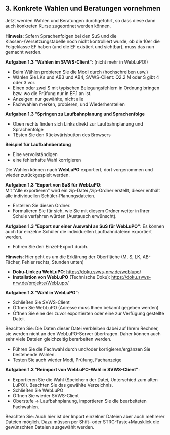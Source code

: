 ## 3. Konkrete Wahlen und Beratungen vornehmen

Jetzt werden Wahlen und Beratungen durchgeführt, so dass diese dann auch konkreten Kurse zugeordnet werden können.

**Hinweis**: Sofern Sprachenfolgen bei den SuS und die Klassen-/Versetzungstabelle noch nicht kontrolliert wurde, ob die 10er die Folgeklasse EF haben (und die EF existiert und sichtbar), muss das nun gemacht werden.


**Aufgaben 1.3 "Wahlen im SVWS-Client"**: (nicht mehr in WebLuPO!)
* Beim Wählen probieren Sie die Modi durch (hochschreiben usw.)
* Wählen Sie LKs und AB3 und AB4, SVWS-Client: Q2.2 M oder S gibt 4 oder 3 vor.
* Einen oder zwei S mit typischen Belegungsfehlern in Ordnung bringen bzw. wo die Prüfung nur in EF.1 an ist.
* Anzeigen: nur gewählte, nicht alle
* Fachwahlen merken, probieren, und Wiederherstellen


**Aufgaben 1.3 "Springen zu Laufbahnplanung und Sprachenfolge**
+ Oben rechts finden sich Links direkt zur Laufbahnplanung und Sprachenfolge
+ TEsten Sie den Rückwärtsbutton des Browsers

**Beispiel für Laufbahnberatung**
+ Eine vervollständigen
+ eine fehlerhafte Wahl korrigieren

Die Wahlen können nach **WebLuPO** exportiert, dort vorgenommen und wieder zurückgespielt werden. 

**Aufgaben 1.3 "Export von SuS für WebLuPO**:  
Mit "Alle exportieren" wird ein zip-Datei /zip-Ordner erstellt, dieser enthält alle individuellen Schüler-Planungsdateien.  
+ Erstellen Sie diesen Ordner.  
+ Formulieren Sie für sich, wie Sie mit diesem Ordner weiter in Ihrer Schule verfahren würden (Austausch erwünscht).

**Aufgaben 1.3 "Export nur einer Auswahl an SuS für WebLuPO"**: 
Es können auch für einzelne Schüler die individuellen Laufbahndateien exportiert werden. 
+ Führen Sie den Einzel-Export durch.

**Hinweis**: Hier geht es um die Erklärung der Oberfläche (M, S, LK, AB-Fächer, Fehler rechts, Stunden unten)

* **Doku-Link zu WebLuPO**: https://doku.svws-nrw.de/weblupo/
* **Installation von WebLuPO** (Technische Doku): https://doku.svws-nrw.de/projekte/WebLupo/


**Aufgaben 1.3 "Wahl in WebLuPO"**:
+ Schließen Sie SVWS-Client
+ Öffnen Sie WebLuPO (Adresse muss Ihnen bekannt gegeben werden)
+ Öffnen Sie eine der zuvor exportierten oder eine zur Verfügung gestellte Datei.  
  
Beachten Sie:  Die Daten dieser Datei verbleiben dabei auf Ihrem Rechner, sie werden nicht an den WebLuPO-Server übertragen. Daher können auch sehr viele Dateien gleichzeitig berarbeiten werden.  
+ Führen Sie die Fachwahl durch und/oder korrigieren/ergänzen Sie bestehende Wahlen.  
+ Testen Sie auch wieder Modi, Prüfung, Fachanzeige

**Aufgaben 1.3 "Reimport von WebLuPO-Wahl in SVWS-Client"**:
+ Exportieren Sie die Wahl (Speichern der Datei, Unterschied zum alten LuPO!). Beachten Sie das gewählte Verzeichnis.  
+ Schließen Sie WebLuPO
+ Öffnen Sie wieder SVWS-Client
+ Oberstufe -> Laufbahnplanung, importieren Sie die bearbeiteten Fachwahlen.  
  
Beachten Sie: Auch hier ist der Import einzelner Dateien aber auch mehrerer Dateien möglich. Dazu müssen per Shift- oder STRG-Taste+Mausklick die gewünschten Dateien ausgewählt werden.
